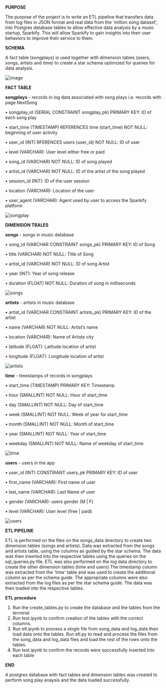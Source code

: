 
**PURPOSE**

The purpose of the project is to write an ETL pipeline that transfers data from log files in JSON format and real data from the 'million song dataset', into Postgres database tables to allow effective data analysis by a music startup, Sparkify. This will allow Sparkify to gain insights into their user behaviors to improve their service to them.

**SCHEMA**

A fact table (songplays) is used together with dimension tables (users, songs, artists and time) to create a star schema optimized for queries for data analysis.

![image](https://user-images.githubusercontent.com/116004104/197465221-4a14d0d6-bb2c-4aa0-9004-1db8d3d71363.png)



**FACT TABLE**

**songplays** - records in log data associated with song plays i.e. records with page NextSong

 •	songplay_id (SERIAL CONSTRAINT songplay_pk) PRIMARY KEY: ID of each song play
 
 •	start_time (TIMESTAMP) REFERENCES time (start_time) NOT NULL: beginning of user activity
 
 •	user_id (INT) RFERENCES users (user_id) NOT NULL: ID of user
 
 •	level (VARCHAR): User level either free or paid
 
 •	song_id (VARCHAR) NOT NULL: ID of song played

 •	artist_id (VARCHAR) NOT NULL: ID of the artist of the song played
 
 •	session_id (INT): ID of the user session
 
 •	location (VARCHAR): Location of the user
 
 •	user_agent (VARCHAR): Agent used by user to access the Sparkify platform
 

![songplay](https://user-images.githubusercontent.com/116004104/197466106-40891804-4c14-40d1-87f0-80cdbd96c588.png)

 
**DIMENSION TBALES**

**songs** - songs in music database

 •	song_id (VARCHAR CONSTRAINT songs_pk) PRIMARY KEY: ID of Song

 •	title (VARCHAR) NOT NULL: Title of Song

 •	artist_id (VARCHAR) NOT NULL: ID of song Artist

 •	year (INT): Year of song release

 •	duration (FLOAT) NOT NULL: Duration of song in milliseconds

 
![songs](https://user-images.githubusercontent.com/116004104/197466129-a95aa62d-7568-4d90-805b-2cf0ccd0c219.png)



**artists** - artists in music database

 •	artist_id (VARCHAR CONSTRAINT artists_pk) PRIMARY KEY: ID of the artist

 •	name (VARCHAR) NOT NULL: Artist’s name

 •	location (VARCHAR): Name of Artists city

 •	latitude (FLOAT): Latitude location of artist

 •	longitude (FLOAT): Longitude location of artist

 
![artists](https://user-images.githubusercontent.com/116004104/197466159-dbd2d61c-482b-48a9-b84d-c3c84d89e33a.png)

**time** - timestamps of records in songplays 

 •	start_time (TIMESTAMP) PRIMARY KEY: Timestamp

 •	hour (SMALLINT) NOT NULL: Hour of start_time

 •	day (SMALLINT) NOT NULL: Day of start_time

 •	week (SMALLINT) NOT NULL: Week of year for start_time

 •	month (SMALLINT) NOT NULL: Month of start_time

 •	year (SMALLINT) NOT NULL: Year of start_time

 •	weekday (SMALLINT) NOT NULL: Name of weekday of start_time


 ![time](https://user-images.githubusercontent.com/116004104/197466190-c7dd5084-cef2-4beb-b580-6986cb02c029.png)

**users** - users in the app

 •	user_id (INT) CONSTRIANT users_pk PRIMARY KEY: ID of user

 •	first_name (VARCHAR): First name of user

 •	last_name (VARCHAR): Last Name of user

 •	gender (VARCHAR): users gender (M | F)

 •	level (VARCHAR): User level (free | paid)


 ![users](https://user-images.githubusercontent.com/116004104/197466204-b593d7c2-3425-4a6b-a649-ad7b292f4706.png)


**ETL PIPELINE**

ETL is performed on the files on the songs_data directory to create two dimension tables (songs and artists).
Data was extracted from the songs and artists table, using the columns as guided by the star schema.
The data was then inserted into the respective tables using the queries on the sql_queries.py file.
ETL was also performed on the log data directory to create the other dimension tables (time and users)
The timestamp column was extracted from the 'time' table and was used to create the additional column as per the schema guide.
The appropriate columns were also extracted from the log files as per the star schema guide.
The data was then loaded into the respective tables.

**ETL procedure**

1. Run the create_tables.py to create the database and the tables from the terminal
2. Run test.ipynb to confirm creation of the tables with the correct columns.
3. Run etl.ipynb to process a single file from song_data and log_data then load data onto the tables. Run etl.py to read and process the files from the song_data and log_data files and load the rest of the rows onto the tables.
4. Run test.ipynb to confirm the records were successfully inserted into each table


**END**

A postgres database with fact tables and dimension tables was created to perform song play anaysis and the data loaded successfully.









